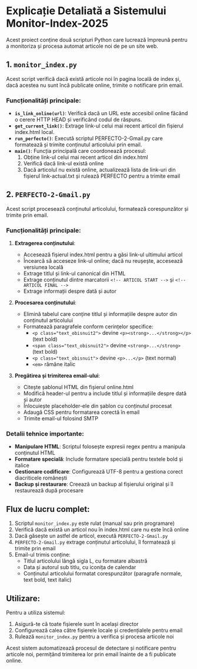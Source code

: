 # Explicație Detaliată a Sistemului Monitor-Index-2025

Acest proiect conține două scripturi Python care lucrează împreună pentru a monitoriza și procesa automat articole noi de pe un site web.

## 1. `monitor_index.py`

Acest script verifică dacă există articole noi în pagina locală de index și, dacă acestea nu sunt încă publicate online, trimite o notificare prin email.

### Funcționalități principale:

- **`is_link_online(url)`**: Verifică dacă un URL este accesibil online făcând o cerere HTTP HEAD și verificând codul de răspuns.
- **`get_current_link()`**: Extrage link-ul celui mai recent articol din fișierul index.html local.
- **`run_perfecto()`**: Execută scriptul PERFECTO-2-Gmail.py care formatează și trimite conținutul articolului prin email.
- **`main()`**: Funcția principală care coordonează procesul:
  1. Obține link-ul celui mai recent articol din index.html
  2. Verifică dacă link-ul există online
  3. Dacă articolul nu există online, actualizează lista de link-uri din fișierul link-actual.txt și rulează PERFECTO pentru a trimite email

## 2. `PERFECTO-2-Gmail.py`

Acest script procesează conținutul articolului, formatează corespunzător și trimite prin email.

### Funcționalități principale:

1. **Extragerea conținutului**:
   - Accesează fișierul index.html pentru a găsi link-ul ultimului articol
   - Încearcă să acceseze link-ul online; dacă nu reușește, accesează versiunea locală
   - Extrage titlul și link-ul canonical din HTML
   - Extrage conținutul dintre marcatorii `<!-- ARTICOL START -->` și `<!-- ARTICOL FINAL -->`
   - Extrage informații despre dată și autor

2. **Procesarea conținutului**:
   - Elimină tabelul care conține titlul și informațiile despre autor din conținutul articolului
   - Formatează paragrafele conform cerințelor specifice:
     - `<p class="text_obisnuit2">` devine `<p><strong>...</strong></p>` (text bold)
     - `<span class="text_obisnuit2">` devine `<strong>...</strong>` (text bold)
     - `<p class="text_obisnuit">` devine `<p>...</p>` (text normal)
     - `<em>` rămâne italic

3. **Pregătirea și trimiterea email-ului**:
   - Citește șablonul HTML din fișierul online.html
   - Modifică header-ul pentru a include titlul și informațiile despre dată și autor
   - Înlocuiește placeholder-ele din șablon cu conținutul procesat
   - Adaugă CSS pentru formatarea corectă în email
   - Trimite email-ul folosind SMTP

### Detalii tehnice importante:

- **Manipulare HTML**: Scriptul folosește expresii regex pentru a manipula conținutul HTML
- **Formatare specială**: Include formatare specială pentru textele bold și italice
- **Gestionare codificare**: Configurează UTF-8 pentru a gestiona corect diacriticele românești
- **Backup și restaurare**: Creează un backup al fișierului original și îl restaurează după procesare

## Flux de lucru complet:

1. Scriptul `monitor_index.py` este rulat (manual sau prin programare)
2. Verifică dacă există un articol nou în index.html care nu este încă online
3. Dacă găsește un astfel de articol, execută `PERFECTO-2-Gmail.py`
4. `PERFECTO-2-Gmail.py` extrage conținutul articolului, îl formatează și trimite prin email
5. Email-ul trimis conține:
   - Titlul articolului lângă sigla L, cu formatare albastră
   - Data și autorul sub titlu, cu iconița de calendar
   - Conținutul articolului formatat corespunzător (paragrafe normale, text bold, text italic)

## Utilizare:

Pentru a utiliza sistemul:
1. Asigură-te că toate fișierele sunt în același director
2. Configurează calea către fișierele locale și credențialele pentru email
3. Rulează `monitor_index.py` pentru a verifica și procesa articole noi

Acest sistem automatizează procesul de detectare și notificare pentru articole noi, permițând trimiterea lor prin email înainte de a fi publicate online.
